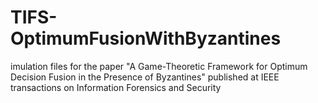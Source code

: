 # TIFS-OptimumFusionWithByzantines
 imulation files for the paper "A Game-Theoretic Framework for Optimum Decision Fusion in the Presence of Byzantines" published at IEEE transactions on Information Forensics and Security
